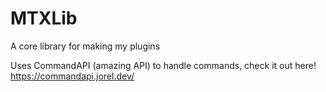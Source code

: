 # MTXLib
A core library for making my plugins

Uses CommandAPI (amazing API) to handle commands, check it out here!
https://commandapi.jorel.dev/
